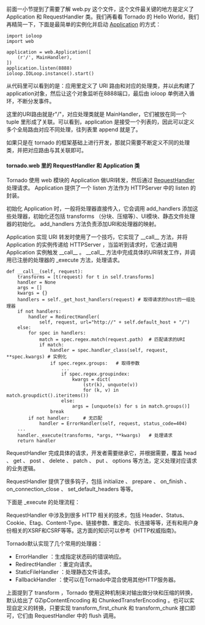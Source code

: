前面一小节提到了需要了解 web.py 这个文件，这个文件最关键的地方是定义了 Application 和 RequestHandler 类。我们再看看 Tornado 的 Hello World，我们再精简一下，下面是最简单的实例化并启动 [Application](http://www.nowamagic.net/academy/tag/Application) 的方式：

```
import ioloop
import web

application = web.Application([
    (r'/', MainHandler),
])
application.listen(8888)
ioloop.IOLoop.instance().start()

```

从代码里可以看到的是：应用里定义了 URI 路由和对应的处理类，并以此构建了application对象，然后让这个对象监听在8888端口，最后由 ioloop 单例进入循环，不断分发事件。

这里的URI路由就是r"/"，对应处理类就是 MainHandler，它们被放在同一个 tuple 里形成了关联。可以看到，application 是接受一个列表的，因此可以定义多个全局路由对应不同处理，往列表里 append 就是了。

如果只是在 tornado 的框架基础上进行开发，那就只需要不断定义不同的处理类，并把对应路由与其关联即可。

#### tornado.web 里的 RequestHandler 和 Application 类

Tornado 使用 web 模块的 Application 做URI转发，然后通过 [RequestHandler](http://www.nowamagic.net/academy/tag/RequestHandler) 处理请求。 Application 提供了一个 listen 方法作为 HTTPServer 中的 listen 的封装。

初始化 Application 时，一般将处理器直接传入，它会调用 add\_handlers 添加这些处理器，初始化还包括 transforms （分块、压缩等）、UI模块、静态文件处理器的初始化。 add\_handlers 方法负责添加URI和处理器的映射。

Application 实现 URI 转发时使用了一个技巧，它实现了 \_\_call\_\_ 方法，并将 Application 的实例传递给 HTTPServer ，当监听到请求时，它通过调用 Application 实例触发 \_\_call\_\_ 。 \_\_call\_\_ 方法中完成具体的URI转发工作，并调用已注册的处理器的 \_execute 方法，处理请求。

```
def __call__(self, request):
    transforms = [t(request) for t in self.transforms]
    handler = None
    args = []
    kwargs = {}
    handlers = self._get_host_handlers(request) # 取得请求的host的一组处理器
    if not handlers:
        handler = RedirectHandler(
            self, request, url="http://" + self.default_host + "/")
    else:
        for spec in handlers:
            match = spec.regex.match(request.path)  # 匹配请求的URI
            if match:
                handler = spec.handler_class(self, request, **spec.kwargs) # 实例化
                if spec.regex.groups:   # 取得参数
                    ...
                    if spec.regex.groupindex:
                        kwargs = dict(
                            (str(k), unquote(v))
                            for (k, v) in match.groupdict().iteritems())
                    else:
                        args = [unquote(s) for s in match.groups()]
                break
        if not handler:     # 无匹配
            handler = ErrorHandler(self, request, status_code=404)
    ...
    handler._execute(transforms, *args, **kwargs)   # 处理请求
    return handler

```

RequestHandler 完成具体的请求，开发者需要继承它，并根据需要，覆盖 head 、 get 、 post 、 delete 、 patch 、 put 、 options 等方法，定义处理对应请求的业务逻辑。

RequestHandler 提供了很多钩子，包括 initialize 、 prepare 、 on\_finish 、 on\_connection\_close 、 set\_default\_headers 等等。

下面是 \_execute 的处理流程：

RequestHandler 中涉及到很多 HTTP 相关的技术，包括 Header、Status、Cookie、Etag、Content-Type、链接参数、重定向、长连接等等，还有和用户身份相关的XSRF和CSRF等等。这方面的知识可以参考《HTTP权威指南》。

Tornado默认实现了几个常用的处理器：

* ErrorHandler ：生成指定状态码的错误响应。
* RedirectHandler ：重定向请求。
* StaticFileHandler ：处理静态文件请求。
* FallbackHandler ：使可以在Tornado中混合使用其他HTTP服务器。

上面提到了 transform ，Tornado 使用这种机制来对输出做分块和压缩的转换，默认给出了 GZipContentEncoding 和 ChunkedTransferEncoding 。也可以实现自定义的转换，只要实现 transform\_first\_chunk 和 transform\_chunk 接口即可，它们由 RequestHandler 中的 flush 调用。

